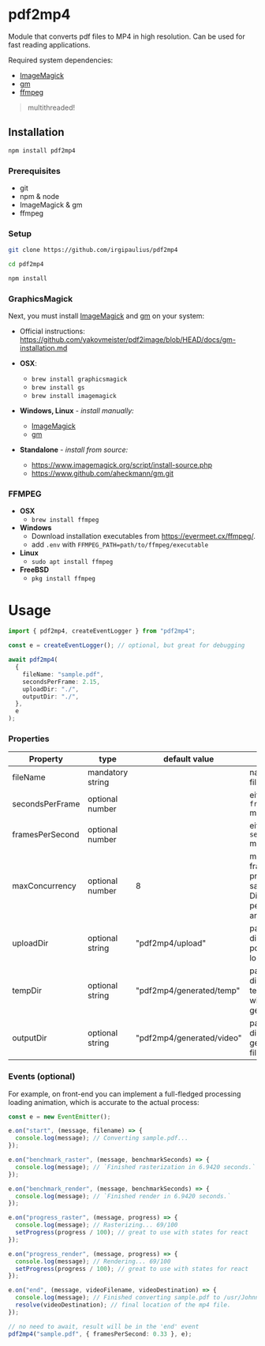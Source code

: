 # pdf2mp4

Module that converts pdf files to MP4 in high resolution. Can be used for fast reading applications.

Required system dependencies:

- [ImageMagick](https://www.imagemagick.org/script/download.php)
- [gm](https://www.npmjs.com/package/gm)
- [ffmpeg](https://evermeet.cx/ffmpeg/)

> multithreaded!

## Installation

```bash
npm install pdf2mp4
```

### Prerequisites

- git
- npm & node
- ImageMagick & gm
- ffmpeg

### Setup

```bash
git clone https://github.com/irgipaulius/pdf2mp4

cd pdf2mp4

npm install
```

### GraphicsMagick

Next, you must install [ImageMagick](https://www.imagemagick.org/script/download.php) and [gm](https://www.npmjs.com/package/gm) on your system:

- Official instructions: https://github.com/yakovmeister/pdf2image/blob/HEAD/docs/gm-installation.md

- **OSX**:
  - `brew install graphicsmagick`
  - `brew install gs`
  - `brew install imagemagick`
- **Windows, Linux** - _install manually:_
  - [ImageMagick](https://www.imagemagick.org/script/download.php)
  - [gm](https://www.npmjs.com/package/gm)
- **Standalone** - _install from source:_
  - https://www.imagemagick.org/script/install-source.php
  - https://www.github.com/aheckmann/gm.git

### FFMPEG

- **OSX**
  - `brew install ffmpeg`
- **Windows**
  - Download installation executables from https://evermeet.cx/ffmpeg/.
  - add `.env` with `FFMPEG_PATH=path/to/ffmpeg/executable`
- **Linux**
  - `sudo apt install ffmpeg`
- **FreeBSD**
  - `pkg install ffmpeg`

# Usage

```typescript
import { pdf2mp4, createEventLogger } from "pdf2mp4";

const e = createEventLogger(); // optional, but great for debugging

await pdf2mp4(
  {
    fileName: "sample.pdf",
    secondsPerFrame: 2.15,
    uploadDir: "./",
    outputDir: "./",
  },
  e
);
```

### Properties

| Property        | type             | default value             | description                                                                                    |
| --------------- | ---------------- | ------------------------- | ---------------------------------------------------------------------------------------------- |
| fileName        | mandatory string |                           | name of the pdf file.                                                                          |
| secondsPerFrame | optional number  |                           | either this or `framesPerSecond` must be set.                                                  |
| framesPerSecond | optional number  |                           | either this or `secondsPerFrame` must be set.                                                  |
| maxConcurrency  | optional number  | 8                         | max concurrent frames to process at the same time. Directly affects performance and stability. |
| uploadDir       | optional string  | "pdf2mp4/upload"          | path to directory where pdf files are located                                                  |
| tempDir         | optional string  | "pdf2mp4/generated/temp"  | path to directory where temporary files will be generated                                      |
| outputDir       | optional string  | "pdf2mp4/generated/video" | path to directory where generated mp4 file is placed                                           |

### Events (optional)

For example, on front-end you can implement a full-fledged processing loading animation, which is accurate to the actual process:

```typescript
const e = new EventEmitter();

e.on("start", (message, filename) => {
  console.log(message); // Converting sample.pdf...
});

e.on("benchmark_raster", (message, benchmarkSeconds) => {
  console.log(message); // `Finished rasterization in 6.9420 seconds.`
});

e.on("benchmark_render", (message, benchmarkSeconds) => {
  console.log(message); // `Finished render in 6.9420 seconds.`
});

e.on("progress_raster", (message, progress) => {
  console.log(message); // Rasterizing... 69/100
  setProgress(progress / 100); // great to use with states for react
});

e.on("progress_render", (message, progress) => {
  console.log(message); // Rendering... 69/100
  setProgress(progress / 100); // great to use with states for react
});

e.on("end", (message, videoFilename, videoDestination) => {
  console.log(message); // Finished converting sample.pdf to /usr/Johnny/.../pdf2mp4/Am83rH3ar0.mp4.
  resolve(videoDestination); // final location of the mp4 file.
});

// no need to await, result will be in the 'end' event
pdf2mp4("sample.pdf", { framesPerSecond: 0.33 }, e);
```
